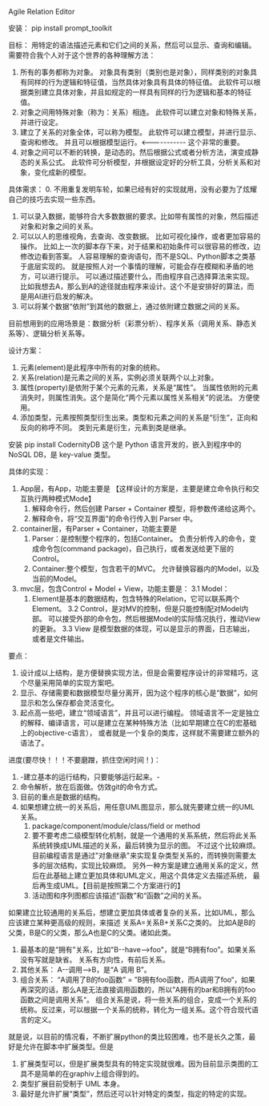 Agile Relation Editor

安装：
pip install prompt_toolkit

目标：
  用特定的语法描述元素和它们之间的关系，然后可以显示、查询和编辑。
  需要符合我个人对于这个世界的各种理解方法：
  1. 所有的事务都称为对象。
    对象具有类别（类别也是对象），同样类别的对象具有同样的行为逻辑和特征值，当然具体对象具有具体的特征值。
    此软件可以根据类别建立具体对象，并且如规定的一样具有同样的行为逻辑和基本的特征值。
  2. 对象之间用特殊对象（称为：关系）相连。
    此软件可以建立对象和特殊关系，并进行设定。
  3. 建立了关系的对象全体，可以称为模型。
    此软件可以建立模型，并进行显示、查询和修改。
    并且可以根据模型运行。<----------- 这个非常的重要。
  4. 对象之间可以不断的转换，是动态的。然后根据公式或者分析方法，演变成静态的关系公式。
    此软件可分析模型，并根据设定好的分析工具，分析关系和对象，变化成新的模型。
  
具体需求：
0. 不用重复发明车轮，如果已经有好的实现就用，没有必要为了炫耀自己的技巧去实现一些东西。
1. 可以录入数据，能够符合大多数数据的要求。比如带有属性的对象，然后描述对象和对象之间的关系。
2. 可以以人的思维视角，去查询、改变数据。
    比如可视化操作，或者更加容易的操作。
        比如上一次的脚本存下来，对于结果和初始条件可以很容易的修改，边修改边看到答案。
    人容易理解的查询语句，而不是SQL、Python脚本之类基于底层实现的。
        就是按照人对一个事情的理解，可能会存在模糊和矛盾的地方，可以进行提示。
    可以通过描述要什么，而由程序自己选择算法来实现。
        比如我想去A，那么到A的途径就由程序来设计。这个不是安排好的算法，而是用AI进行启发的解决。
3. 可以将某个数据“依附”到其他的数据上，通过依附建立数据之间的关系。

目前想用到的应用场景是：数据分析（彩票分析）、程序关系（调用关系、静态关系等）、逻辑分析关系等。
  
设计方案：
1. 元素(element)是此程序中所有的对象的统称。
1. 关系(relation)是元素之间的关系，实例必须关联两个以上对象。
1. 属性(property)是依附于某个元素的元素，关系是“属性”。
  当属性依附的元素消失时，则属性消失。这个是简化“两个元素以属性关系相关”的说法。
  方便使用。
1. 添加类型，元素按照类型衍生出来。类型和元素之间的关系是“衍生”，正向和反向的称呼不同。
    类到元素是衍生，元素到类是继承。
  
安装
pip install CodernityDB
这个是 Python 语言开发的，嵌入到程序中的NoSQL DB，是 key-value 类型。
   
具体的实现：
1. App层，有App，功能主要是
    【这样设计的方案是，主要是建立命令执行和交互执行两种模式Mode】
    1. 解释命令行，然后创建 Parser + Container 模型，将参数传递给这两个。
    2. 解释命令，将“交互界面”的命令行传入到 Parser 中。
2. container层，有Parser + Container，功能主要是
    1. Parser：是控制整个程序的，包括Container。
        负责分析传入的命令，变成命令包(command package)，自己执行，或者发送给更下层的Control。
    1. Container:整个模型，包含若干的MVC。
        允许替换容器内的Model，以及当前的Model。
3. mvc层，包含Control + Model + View，功能主要是： 
3.1 Model：
    1. Element是基本的数据结构，包含特殊的Relation，它可以联系两个Element。
3.2 Control，是对MV的控制，但是只能控制配对Model内部。
    可以接受外部的命令包，然后根据Model的实际情况执行，推动View的更新。
3.3 View 是模型数据的体现，可以是显示的界面，日志输出，或者是文件输出。

要点：

1. 设计成以上结构，是方便替换实现方法，但是会需要程序设计的非常精巧，这个尽量采用简单的实现方案吧。
1. 显示、存储需要和数据模型尽量分离开，因为这个程序的核心是“数据”，如何显示和怎么保存都会灵活变化。
1. 起点高一些吧，建立“领域语言”，并且可以进行编程。
   领域语言不一定是独立的解释、编译语言，可以是建立在某种特殊方法（比如早期建立在C的宏基础上的objective-c语言），
   或者就是一个复杂的类库，这样就不需要建立额外的语法了。

进度(要尽快！！！不要磨蹭，抓住空闲时间！)：

1. -建立基本的运行结构，只要能够运行起来。-
2. 命令解析，放在后面做。仿效git的命令方式。
3. 目前的重点是数据的结构。
4. 如果想建立统一的关系后，用任意UML图显示，那么就先要建立统一的UML关系。
    1. package/component/module/class/field or method
    2. 要不要考虑二级模型转化机制，就是一个通用的关系系统，然后将此关系系统转换成UML描述的关系，最后转换为显示的图。
        不过这个比较麻烦。目前编程语言是通过"对象继承"来实现复杂类型关系的，而转换则需要太多的层次结构，实现比较麻烦。
        另外一种方案是建立通用关系的定义，然后在此基础上建立更加具体和UML定义，用这个具体定义去描述系统，
        最后再生成UML。【目前是按照第二个方案进行的】
    3. 活动图和序列图都应该描述“函数”和“函数”之间的关系。

如果建立比较通用的关系后，想建立更加具体或者复杂的关系，比如UML，那么应该建立某种更高级的规则，来描述 关系A=关系B+关系C之类的。
比如A是B的父类，B是C的父类，那么A也是C的父类。诸如此类。

1. 最基本的是“拥有”关系，比如"B--have-->foo"，就是“B拥有foo”。如果关系没有写就是缺省。
    关系有方向性，有前后关系。
2. 其他关系： A--调用-->B，是“A 调用 B”。
3. 组合关系： “A调用了B的foo函数” = ”B拥有foo函数，而A调用了foo“，如果再深究的话，那么A是无法直接调用函数的，所以”A拥有的bar和B拥有的foo函数之间是调用关系“。
    组合关系是说，将一些关系的组合，变成一个关系的统称。反过来，可以根据一个关系的统称，转化为一组关系。这个符合现代语言的定义。

就是说，以目前的情况看，不断扩展python的类比较困难，也不是长久之策，最好是允许在脚本中扩展类型。但是

1. 扩展类型可以，但是扩展类型具有的特定实现就很难。因为目前显示类图的工具不是简单的在graphiv上组合得到的。
2. 类型扩展目前受制于 UML 本身。
3. 最好是允许扩展“类型”，然后还可以针对特定的类型，指定的特定的实现。
